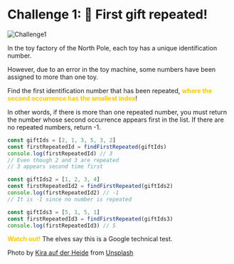 # Challenge 1: 🎁 First gift repeated!

![Challenge1](/imgs/challenge1.jpg)

In the toy factory of the North Pole, each toy has a unique identification number.

However, due to an error in the toy machine, some numbers have been assigned to more than one toy.

Find the first identification number that has been repeated, <b style="color:#FFC800">where the second occurrence has the smallest index</b>!

In other words, if there is more than one repeated number, you must return the number whose second occurrence appears first in the list. If there are no repeated numbers, return -1.

```JavaScript
const giftIds = [2, 1, 3, 5, 3, 2]
const firstRepeatedId = findFirstRepeated(giftIds)
console.log(firstRepeatedId) // 3
// Even though 2 and 3 are repeated
// 3 appears second time first

const giftIds2 = [1, 2, 3, 4]
const firstRepeatedId2 = findFirstRepeated(giftIds2)
console.log(firstRepeatedId2) // -1
// It is -1 since no number is repeated

const giftIds3 = [5, 1, 5, 1]
const firstRepeatedId3 = findFirstRepeated(giftIds3)
console.log(firstRepeatedId3) // 5
```

<b style="color:#FFC800">Watch out!</b> The elves say this is a Google technical test.

Photo by <a href="https://unsplash.com/es/@kadh?utm_content=creditCopyText&utm_medium=referral&utm_source=unsplash">Kira auf der Heide</a> from <a href="https://unsplash.com/es/fotos/persona-que-muestra-la-caja-de-regalo-marron-IPx7J1n_xUc?utm_content=creditCopyText&utm_medium=referral&utm_source=unsplash">Unsplash</a>
  